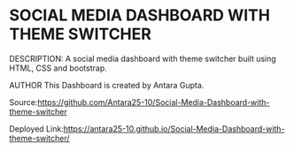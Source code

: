 # SOCIAL MEDIA DASHBOARD WITH THEME SWITCHER

DESCRIPTION: A social media dashboard with theme switcher built using HTML, CSS and bootstrap.

AUTHOR This Dashboard is created by Antara Gupta.

Source:https://github.com/Antara25-10/Social-Media-Dashboard-with-theme-switcher

Deployed Link:https://antara25-10.github.io/Social-Media-Dashboard-with-theme-switcher/
